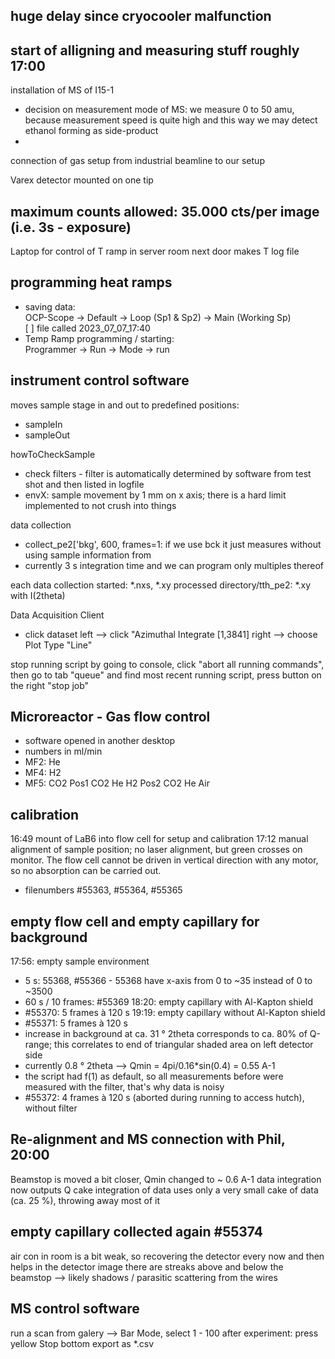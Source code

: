 ## huge delay since cryocooler malfunction
## start of alligning and measuring stuff roughly 17:00

installation of MS of I15-1
- decision on measurement mode of MS: we measure 0 to 50 amu, because measurement speed is quite high and this way we may detect ethanol forming as side-product
- 

connection of gas setup from industrial beamline to our setup

Varex detector mounted on one tip
## maximum counts allowed: 35.000 cts/per image (i.e. 3s - exposure)

Laptop for control of T ramp in server room next door makes T log file

## programming heat ramps
- saving data:<br>
 OCP-Scope $\rightarrow$ Default $\rightarrow$ Loop (Sp1 & Sp2) $\rightarrow$ Main (Working Sp) <br>
[ ] file called 2023_07_07_17:40
- Temp Ramp programming / starting:<br>
Programmer $\rightarrow$ Run $\rightarrow$ Mode $\rightarrow$ run

## instrument control software
moves sample stage in and out to predefined positions:
- sampleIn
- sampleOut

howToCheckSample
- check filters - filter is automatically determined by software from test shot and then listed in logfile
- envX: sample movement by 1 mm on x axis; there is a hard limit implemented to not crush into things

data collection
- collect_pe2['bkg', 600, frames=1: if we use bck it just measures without using sample information from
- currently 3 s integration time and we can program only multiples thereof

each data collection started: *.nxs, *.xy
processed directory/tth_pe2: *.xy with I(2theta) 

Data Acquisition Client
- click dataset left --> click "Azimuthal Integrate [1,3841] right --> choose Plot Type "Line"

stop running script by going to console, click "abort all running commands", then go to tab "queue" and find most recent running script, press button on the right "stop job"

## Microreactor - Gas flow control
- software opened in another desktop
- numbers in ml/min
- MF2: He
- MF4: H2
- MF5: CO2 
Pos1 CO2 He H2
Pos2 CO2 He Air

## calibration
16:49 mount of LaB6 into flow cell for setup and calibration
17:12 manual alignment of sample position; no laser alignment, but green crosses on monitor.
The flow cell cannot be driven in vertical direction with any motor, so no absorption can be carried out.
- filenumbers #55363, #55364, #55365

## empty flow cell and empty capillary for background
17:56: empty sample environment
- 5 s: 55368, #55366 - 55368 have x-axis from 0 to ~35 instead of 0 to ~3500
- 60 s / 10 frames: #55369
18:20: empty capillary with Al-Kapton shield
- #55370: 5 frames à 120 s
19:19: empty capillary without Al-Kapton shield
- #55371: 5 frames à 120 s
- increase in background at ca. 31 ° 2theta corresponds to ca. 80% of Q-range; this correlates to end of triangular shaded area on left detector side
- currently 0.8 ° 2theta --> Qmin = 4pi/0.16*sin(0.4) = 0.55 A-1
- the script had f(1) as default, so all measurements before were measured with the filter, that's why data is noisy
- #55372: 4 frames à 120 s (aborted during running to access hutch), without filter

## Re-alignment and MS connection with Phil, 20:00
Beamstop is moved a bit closer, Qmin changed to ~ 0.6 A-1
data integration now outputs Q
cake integration of data uses only a very small cake of data (ca. 25 %), throwing away most of it

## empty capillary collected again #55374

air con in room is a bit weak, so recovering the detector every now and then helps
in the detector image there are streaks above and below the beamstop --> likely shadows / parasitic scattering from the wires

## MS control software
run a scan from galery --> Bar Mode, select 1 - 100
after experiment: press yellow Stop bottom
export as *.csv
 



